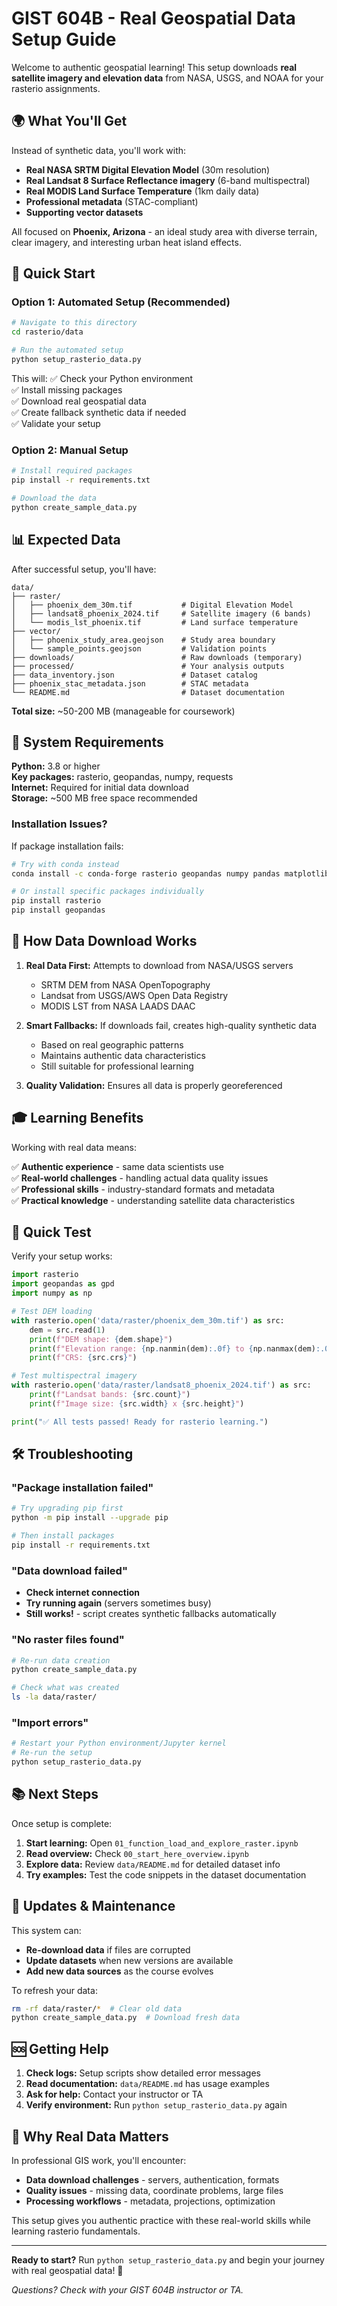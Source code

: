 # GIST 604B - Real Geospatial Data Setup Guide

Welcome to authentic geospatial learning! This setup downloads **real satellite imagery and elevation data** from NASA, USGS, and NOAA for your rasterio assignments.

## 🌍 What You'll Get

Instead of synthetic data, you'll work with:

- **Real NASA SRTM Digital Elevation Model** (30m resolution)
- **Real Landsat 8 Surface Reflectance imagery** (6-band multispectral)
- **Real MODIS Land Surface Temperature** (1km daily data)
- **Professional metadata** (STAC-compliant)
- **Supporting vector datasets**

All focused on **Phoenix, Arizona** - an ideal study area with diverse terrain, clear imagery, and interesting urban heat island effects.

## 🚀 Quick Start

### Option 1: Automated Setup (Recommended)

```bash
# Navigate to this directory
cd rasterio/data

# Run the automated setup
python setup_rasterio_data.py
```

This will:
✅ Check your Python environment  
✅ Install missing packages  
✅ Download real geospatial data  
✅ Create fallback synthetic data if needed  
✅ Validate your setup  

### Option 2: Manual Setup

```bash
# Install required packages
pip install -r requirements.txt

# Download the data
python create_sample_data.py
```

## 📊 Expected Data

After successful setup, you'll have:

```
data/
├── raster/
│   ├── phoenix_dem_30m.tif           # Digital Elevation Model
│   ├── landsat8_phoenix_2024.tif     # Satellite imagery (6 bands)
│   └── modis_lst_phoenix.tif         # Land surface temperature
├── vector/
│   ├── phoenix_study_area.geojson    # Study area boundary
│   └── sample_points.geojson         # Validation points
├── downloads/                        # Raw downloads (temporary)
├── processed/                        # Your analysis outputs
├── data_inventory.json               # Dataset catalog
├── phoenix_stac_metadata.json        # STAC metadata
└── README.md                         # Dataset documentation
```

**Total size:** ~50-200 MB (manageable for coursework)

## 🔧 System Requirements

**Python:** 3.8 or higher  
**Key packages:** rasterio, geopandas, numpy, requests  
**Internet:** Required for initial data download  
**Storage:** ~500 MB free space recommended  

### Installation Issues?

If package installation fails:

```bash
# Try with conda instead
conda install -c conda-forge rasterio geopandas numpy pandas matplotlib

# Or install specific packages individually
pip install rasterio
pip install geopandas
```

## 📡 How Data Download Works

1. **Real Data First:** Attempts to download from NASA/USGS servers
   - SRTM DEM from NASA OpenTopography
   - Landsat from USGS/AWS Open Data Registry
   - MODIS LST from NASA LAADS DAAC

2. **Smart Fallbacks:** If downloads fail, creates high-quality synthetic data
   - Based on real geographic patterns
   - Maintains authentic data characteristics
   - Still suitable for professional learning

3. **Quality Validation:** Ensures all data is properly georeferenced

## 🎓 Learning Benefits

Working with real data means:

✅ **Authentic experience** - same data scientists use  
✅ **Real-world challenges** - handling actual data quality issues  
✅ **Professional skills** - industry-standard formats and metadata  
✅ **Practical knowledge** - understanding satellite data characteristics  

## 🧪 Quick Test

Verify your setup works:

```python
import rasterio
import geopandas as gpd
import numpy as np

# Test DEM loading
with rasterio.open('data/raster/phoenix_dem_30m.tif') as src:
    dem = src.read(1)
    print(f"DEM shape: {dem.shape}")
    print(f"Elevation range: {np.nanmin(dem):.0f} to {np.nanmax(dem):.0f} meters")
    print(f"CRS: {src.crs}")

# Test multispectral imagery
with rasterio.open('data/raster/landsat8_phoenix_2024.tif') as src:
    print(f"Landsat bands: {src.count}")
    print(f"Image size: {src.width} x {src.height}")

print("✅ All tests passed! Ready for rasterio learning.")
```

## 🛠️ Troubleshooting

### "Package installation failed"
```bash
# Try upgrading pip first
python -m pip install --upgrade pip

# Then install packages
pip install -r requirements.txt
```

### "Data download failed"
- **Check internet connection**
- **Try running again** (servers sometimes busy)
- **Still works!** - script creates synthetic fallbacks automatically

### "No raster files found"
```bash
# Re-run data creation
python create_sample_data.py

# Check what was created
ls -la data/raster/
```

### "Import errors"
```bash
# Restart your Python environment/Jupyter kernel
# Re-run the setup
python setup_rasterio_data.py
```

## 📚 Next Steps

Once setup is complete:

1. **Start learning:** Open `01_function_load_and_explore_raster.ipynb`
2. **Read overview:** Check `00_start_here_overview.ipynb` 
3. **Explore data:** Review `data/README.md` for detailed dataset info
4. **Try examples:** Test the code snippets in the dataset documentation

## 🔄 Updates & Maintenance

This system can:
- **Re-download data** if files are corrupted
- **Update datasets** when new versions are available  
- **Add new data sources** as the course evolves

To refresh your data:
```bash
rm -rf data/raster/*  # Clear old data
python create_sample_data.py  # Download fresh data
```

## 🆘 Getting Help

1. **Check logs:** Setup scripts show detailed error messages
2. **Read documentation:** `data/README.md` has usage examples
3. **Ask for help:** Contact your instructor or TA
4. **Verify environment:** Run `python setup_rasterio_data.py` again

## 🎯 Why Real Data Matters

In professional GIS work, you'll encounter:
- **Data download challenges** - servers, authentication, formats
- **Quality issues** - missing data, coordinate problems, large files
- **Processing workflows** - metadata, projections, optimization

This setup gives you authentic practice with these real-world skills while learning rasterio fundamentals.

---

**Ready to start?** Run `python setup_rasterio_data.py` and begin your journey with real geospatial data! 🚀

*Questions? Check with your GIST 604B instructor or TA.*